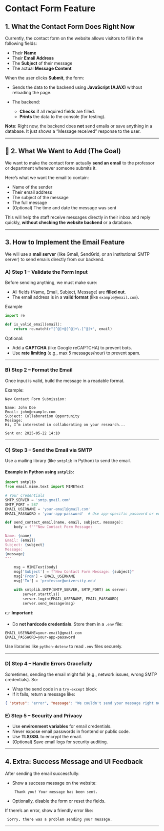 #  Contact Form Feature

##  1. What the Contact Form Does Right Now

Currently, the contact form on the website allows visitors to fill in the following fields:

*  Their **Name**
*  Their **Email Address**
*  The **Subject** of their message
*  The actual **Message Content**

When the user clicks **Submit**, the form:

* Sends the data to the backend using **JavaScript (AJAX)** without reloading the page.
* The backend:

  * **Checks** if all required fields are filled.
  * **Prints** the data to the console (for testing).

 **Note:** Right now, the backend does **not** send emails or save anything in a database. It just shows a “Message received” response to the user.

---

## 🚀 2. What We Want to Add (The Goal)

We want to make the contact form actually **send an email** to the professor or department whenever someone submits it.

Here’s what we want the email to contain:

* Name of the sender
* Their email address
* The subject of the message
* The full message
* (Optional) The time and date the message was sent

This will help the staff receive messages directly in their inbox and reply quickly, **without checking the website backend** or a database.

---

## 3. How to Implement the Email Feature 

We will use a **mail server** (like Gmail, SendGrid, or an institutional SMTP server) to send emails directly from our backend.

###  A) Step 1 – Validate the Form Input

Before sending anything, we must make sure:

* All fields (Name, Email, Subject, Message) are **filled out**.
* The email address is in a **valid format** (like `example@email.com`).

Example

```python
import re

def is_valid_email(email):
    return re.match(r"[^@]+@[^@]+\.[^@]+", email)
```

Optional:

* Add a **CAPTCHA** (like Google reCAPTCHA) to prevent bots.
* Use **rate limiting** (e.g., max 5 messages/hour) to prevent spam.

---

###  B) Step 2 – Format the Email

Once input is valid, build the message in a readable format.

Example:

```plaintext
New Contact Form Submission:

Name: John Doe
Email: john@example.com
Subject: Collaboration Opportunity
Message:
Hi, I’m interested in collaborating on your research...

Sent on: 2025-05-22 14:10
```


---

###  C) Step 3 – Send the Email via SMTP

Use a mailing library (like `smtplib` in Python) to send the email.

#### Example in Python using `smtplib`:

```python
import smtplib
from email.mime.text import MIMEText

# Your credentials
SMTP_SERVER = 'smtp.gmail.com'
SMTP_PORT = 587
EMAIL_USERNAME = 'your-email@gmail.com'
EMAIL_PASSWORD = 'your-app-password'  # Use app-specific password or env variable

def send_contact_email(name, email, subject, message):
    body = f"""New Contact Form Message:

Name: {name}
Email: {email}
Subject: {subject}
Message:
{message}
"""

    msg = MIMEText(body)
    msg['Subject'] = f"New Contact Form Message: {subject}"
    msg['From'] = EMAIL_USERNAME
    msg['To'] = 'professor@university.edu'

    with smtplib.SMTP(SMTP_SERVER, SMTP_PORT) as server:
        server.starttls()
        server.login(EMAIL_USERNAME, EMAIL_PASSWORD)
        server.send_message(msg)
```

👉 **Important:**

* Do **not hardcode credentials**. Store them in a `.env` file:

```env
EMAIL_USERNAME=your-email@gmail.com
EMAIL_PASSWORD=your-app-password
```

Use libraries like `python-dotenv` to read `.env` files securely.

---

###  D) Step 4 – Handle Errors Gracefully

Sometimes, sending the email might fail (e.g., network issues, wrong SMTP credentials). So:

* Wrap the send code in a `try-except` block
* If it fails, return a message like:

```json
{ "status": "error", "message": "We couldn't send your message right now. Please try again later." }
```


### E) Step 5 – Security and Privacy

* Use **environment variables** for email credentials.
* Never expose email passwords in frontend or public code.
* Use **TLS/SSL** to encrypt the email.
* (Optional) Save email logs for security auditing.

---

##  4. Extra: Success Message and UI Feedback

After sending the email successfully:

* Show a success message on the website:

  ```
   Thank you! Your message has been sent.
  ```
* Optionally, disable the form or reset the fields.

If there’s an error, show a friendly error like:

```
 Sorry, there was a problem sending your message.
```

---

